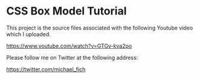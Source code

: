 # CSS Box Model Tutorial

This project is the source files associated with the following Youtube video which I uploaded.

https://www.youtube.com/watch?v=GTGv-kva2po

Please follow me on Twitter at the following address:

https://twitter.com/michael_fich
